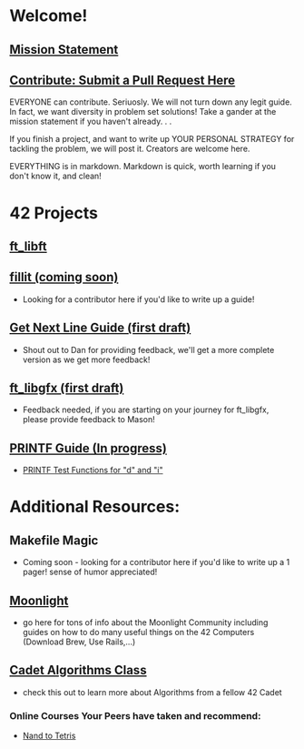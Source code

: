 # Welcome!

## [Mission Statement](http://www.everettgould.com/42cliffnotes/readme.md)

## [Contribute: Submit a Pull Request Here](https://github.com/theporpoise/42cliffnotes)

EVERYONE can contribute.  Seriuosly. We will not turn down any legit guide.  In fact, we want diversity
in problem set solutions!  Take a gander at the mission statement if you haven't already. . . 

If you finish a project, and want to write up YOUR PERSONAL STRATEGY for tackling the problem, we will post it.
Creators are welcome here.

EVERYTHING is in markdown.  Markdown is quick, worth learning if you don't know it, and clean!

# 42 Projects

## [ft_libft](http://www.everettgould.com/42cliffnotes/ft_libft.html)

## [fillit (coming soon)](http://www.everettgould.com/42cliffnotes/fillit.html)
  * Looking for a contributor here if you'd like to write up a guide!
  
## [Get Next Line Guide (first draft)](http://www.everettgould.com/42cliffnotes/get_next_line.html)
  * Shout out to Dan for providing feedback, we'll get a more complete version as we get more feedback!
  
## [ft_libgfx (first draft)](https://github.com/qst0/ft_libgfx/blob/master/README.md)
  * Feedback needed, if you are starting on your journey for ft_libgfx, please provide feedback to Mason!

## [PRINTF Guide (In progress)](http://www.everettgould.com/42cliffnotes/printf_strat.html)

  * [PRINTF Test Functions for "d" and "i"](http://www.everettgould.com/42cliffnotes/ft_printf_debug_funcs_1.html)

# Additional Resources:

## Makefile Magic
  * Coming soon - looking for a contributor here if you'd like to write up a 1 pager!  sense of humor appreciated!
  
## [Moonlight](https://github.com/all-hack/42moonlight)
  *  go here for tons of info about the Moonlight Community including guides on how to do many useful things on the 42 Computers (Download Brew, Use Rails,...)
  
## [Cadet Algorithms Class](https://github.com/all-hack/42moonlight/tree/master/resources/Algorithms_Course_Spring_2017)
  *  check this out to learn more about Algorithms from a fellow 42 Cadet


### Online Courses Your Peers have taken and recommend:
  * [Nand to Tetris](https://www.coursera.org/learn/build-a-computer)
